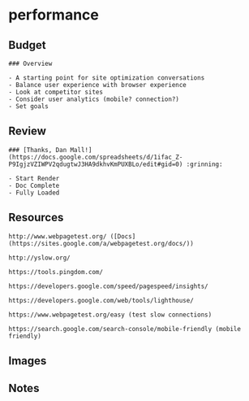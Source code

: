 # performance

## Budget

	### Overview

	- A starting point for site optimization conversations
	- Balance user experience with browser experience
	- Look at competitor sites 
	- Consider user analytics (mobile? connection?)
	- Set goals

## Review

	### [Thanks, Dan Mall!](https://docs.google.com/spreadsheets/d/1ifac_Z-P9IgjzVZIWPV2qdugtwJ3HA9dkhvKmPUXBLo/edit#gid=0) :grinning:

	- Start Render
	- Doc Complete
	- Fully Loaded

## Resources

	http://www.webpagetest.org/ ([Docs](https://sites.google.com/a/webpagetest.org/docs/))

	http://yslow.org/

	https://tools.pingdom.com/

	https://developers.google.com/speed/pagespeed/insights/

	https://developers.google.com/web/tools/lighthouse/

	https://www.webpagetest.org/easy (test slow connections)

	https://search.google.com/search-console/mobile-friendly (mobile friendly)

## Images

## Notes
